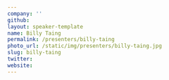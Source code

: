 ```yaml
---
company: ''
github:
layout: speaker-template
name: Billy Taing
permalink: /presenters/billy-taing
photo_url: /static/img/presenters/billy-taing.jpg
slug: billy-taing
twitter:
website:
---
```


